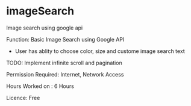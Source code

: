 imageSearch
===========

Image search using google api

Function: Basic Image Search using Google API
  - User has ablity to choose color, size and custome image search text

TODO: Implement infinite scroll and pagination 

Permission Required: Internet, Network Access

Hours Worked on : 6 Hours

Licence: Free


